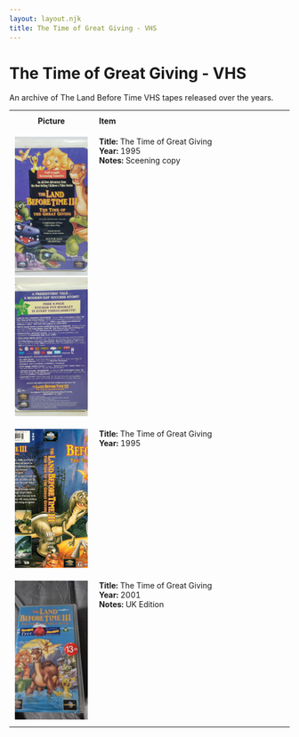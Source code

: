 ```yaml
---
layout: layout.njk
title: The Time of Great Giving - VHS
---
```


# The Time of Great Giving - VHS

An archive of The Land Before Time VHS tapes released over the years.

<table style="width:100%; border-collapse:collapse;">
  <tr>
    <th style="width:20%; vertical-align:top; padding:10px;">
      <strong>Picture</strong>
    </th>
    <th style="text-align: left; padding:10px;">
      <strong>Item</strong>
    </th>
  </tr>
<tr id="lbt3-screener-149">
    <td style="width:30%; text-align: center; vertical-align:top; padding:10px;">
      <a href="/images/media/vhs/3/lbt3-screener.jpg" data-lightbox="books" data-title="The Time of Great Giving">
        <div class="img-box">
          <img src="/images/media/vhs/3/lbt3-screener.jpg" alt="The Time of Great Giving" style="height:250px; object-fit:cover;" />
        </div>
      </a>
      <a href="/images/media/vhs/3/lbt3-screener2.jpg" data-lightbox="books" data-title="The Time of Great Giving">
        <div class="img-box">
          <img src="/images/media/vhs/3/lbt3-screener2.jpg" alt="The Time of Great Giving" style="height:250px; object-fit:cover;" />
        </div>
      </a>
    </td>
    <td style="vertical-align:top; padding:10px;">
      <strong>Title:</strong> The Time of Great Giving<br/>
      <strong>Year:</strong> 1995<br/>
      <strong>Notes:</strong> Sceening copy<br/>
    </td>
  </tr>

<tr>
    <td style="width:30%; text-align: center; vertical-align:top; padding:10px;">
      <a href="/images/media/vhs/3/lbt3-vhs-english.jpg" data-lightbox="books" data-title="The Time of Great Giving">
        <div class="img-box">
          <img src="/images/media/vhs/3/lbt3-vhs-english.jpg" alt="The Time of Great Giving" style="height:250px; object-fit:cover;" />
        </div>
      </a>
    </td>
    <td style="vertical-align:top; padding:10px;">
      <strong>Title:</strong> The Time of Great Giving<br/>
      <strong>Year:</strong> 1995<br/>
    </td>
  </tr>

  <tr>
    <td style="width:30%; text-align: center; vertical-align:top; padding:10px;">
      <a href="/images/media/vhs/3/lbt3-uk.jpg" data-lightbox="books" data-title="The Time of Great Giving">
        <div class="img-box">
          <img src="/images/media/vhs/3/lbt3-uk.jpg" alt="The Time of Great Giving" style="height:250px; object-fit:cover;" />
        </div>
      </a>
    </td>
    <td style="vertical-align:top; padding:10px;">
      <strong>Title:</strong> The Time of Great Giving<br/>
      <strong>Year:</strong> 2001<br/>
      <strong>Notes:</strong> UK Edition<br/>
    </td>
  </tr>



</table>